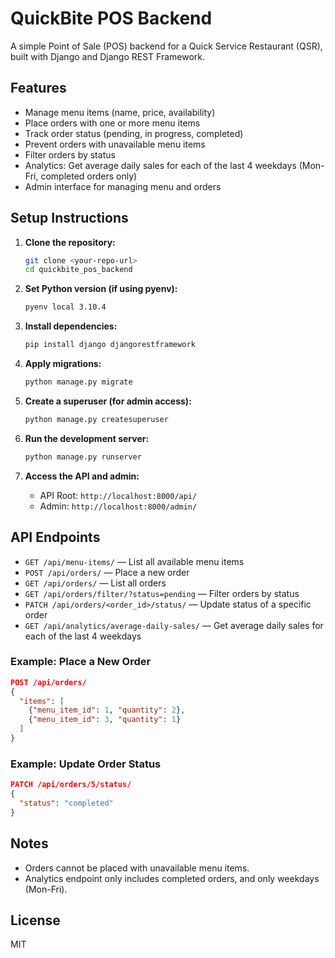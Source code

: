 # QuickBite POS Backend

A simple Point of Sale (POS) backend for a Quick Service Restaurant (QSR), built with Django and Django REST Framework.

## Features
- Manage menu items (name, price, availability)
- Place orders with one or more menu items
- Track order status (pending, in progress, completed)
- Prevent orders with unavailable menu items
- Filter orders by status
- Analytics: Get average daily sales for each of the last 4 weekdays (Mon-Fri, completed orders only)
- Admin interface for managing menu and orders

## Setup Instructions

1. **Clone the repository:**
   ```sh
   git clone <your-repo-url>
   cd quickbite_pos_backend
   ```

2. **Set Python version (if using pyenv):**
   ```sh
   pyenv local 3.10.4
   ```

3. **Install dependencies:**
   ```sh
   pip install django djangorestframework
   ```

4. **Apply migrations:**
   ```sh
   python manage.py migrate
   ```

5. **Create a superuser (for admin access):**
   ```sh
   python manage.py createsuperuser
   ```

6. **Run the development server:**
   ```sh
   python manage.py runserver
   ```

7. **Access the API and admin:**
   - API Root: `http://localhost:8000/api/`
   - Admin: `http://localhost:8000/admin/`

## API Endpoints

- `GET /api/menu-items/` — List all available menu items
- `POST /api/orders/` — Place a new order
- `GET /api/orders/` — List all orders
- `GET /api/orders/filter/?status=pending` — Filter orders by status
- `PATCH /api/orders/<order_id>/status/` — Update status of a specific order
- `GET /api/analytics/average-daily-sales/` — Get average daily sales for each of the last 4 weekdays

### Example: Place a New Order
```json
POST /api/orders/
{
  "items": [
    {"menu_item_id": 1, "quantity": 2},
    {"menu_item_id": 3, "quantity": 1}
  ]
}
```

### Example: Update Order Status
```json
PATCH /api/orders/5/status/
{
  "status": "completed"
}
```

## Notes
- Orders cannot be placed with unavailable menu items.
- Analytics endpoint only includes completed orders, and only weekdays (Mon-Fri).

## License
MIT
